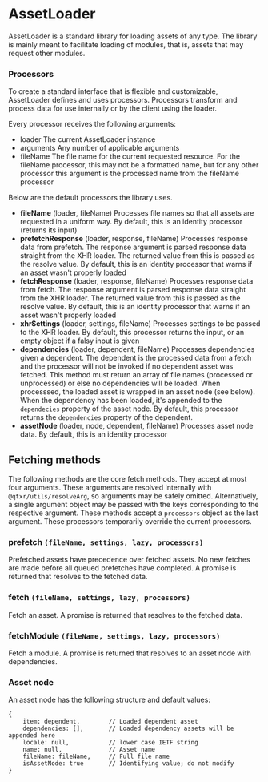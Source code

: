 # AssetLoader

AssetLoader is a standard library for loading assets of any type. The library is mainly meant to facilitate loading of modules, that is, assets that may request other modules. 

### Processors
To create a standard interface that is flexible and customizable, AssetLoader defines and uses processors. Processors transform and process data for use internally or by the client using the loader.

Every processor receives the following arguments:

* loader
The current AssetLoader instance
* arguments
Any number of applicable arguments
* fileName
The file name for the current requested resource. For the fileName processor, this may not be a formatted name, but for any other processor this argument is the processed name from the fileName processor

Below are the default processors the library uses.

* **fileName** (loader, fileName)
Processes file names so that all assets are requested in a uniform way. By default, this is an identity processor (returns its input)
* **prefetchResponse** (loader, response, fileName)
Processes response data from prefetch. The response argument is parsed response data straight from the XHR loader. The returned value from this is passed as the resolve value. By default, this is an identity processor that warns if an asset wasn't properly loaded
* **fetchResponse** (loader, response, fileName)
Processes response data from fetch. The response argument is parsed response data straight from the XHR loader. The returned value from this is passed as the resolve value. By default, this is an identity processor that warns if an asset wasn't properly loaded
* **xhrSettings** (loader, settings, fileName)
Processes settings to be passed to the XHR loader. By default, this processor returns the input, or an empty object if a falsy input is given
* **dependencies** (loader, dependent, fileName)
Processes dependencies given a dependent. The dependent is the processed data from a fetch and the processor will not be invoked if no dependent asset was fetched. This method must return an array of file names (processed or unprocessed) or else no dependencies will be loaded. When processsed, the loaded asset is wrapped in an asset node (see below). When the dependency has been loaded, it's appended to the `dependecies` property of the asset node. By default, this processor returns the `dependencies` property of the dependent.
* **assetNode** (loader, node, dependent, fileName)
Processes asset node data. By default, this is an identity processor

## Fetching methods
The following methods are the core fetch methods. They accept at most four arguments. These arguments are resolved internally with `@qtxr/utils/resolveArg`, so arguments may be safely omitted. Alternatively, a single argument object may be passed with the keys corresponding to the respective argument. These methods accept a `processors` object as the last argument. These processors temporarily override the current processors.

### prefetch `(fileName, settings, lazy, processors)`
Prefetched assets have precedence over fetched assets. No new fetches are made before all queued prefetches have completed. A promise is returned that resolves to the fetched data.

### fetch `(fileName, settings, lazy, processors)`
Fetch an asset. A promise is returned that resolves to the fetched data.

### fetchModule `(fileName, settings, lazy, processors)`
Fetch a module. A promise is returned that resolves to an asset node with dependencies.

### Asset node
An asset node has the following structure and default values:

	{
		item: dependent,		// Loaded dependent asset
		dependencies: [],		// Loaded dependency assets will be appended here
		locale: null,			// lower case IETF string
		name: null,				// Asset name
		fileName: fileName,		// Full file name
		isAssetNode: true		// Identifying value; do not modify
	}
